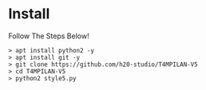 # Install
Follow The Steps Below!

```python2
> apt install python2 -y
> apt install git -y
> git clone https://github.com/h20-studio/T4MPILAN-V5
> cd T4MPILAN-V5
> python2 style5.py
